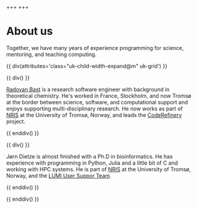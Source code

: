 +++
+++

# About us

Together, we have many years of experience programming for science, mentoring,
and teaching computing.

{{ div(attributes='class="uk-child-width-expand@m" uk-grid') }}

{{ div() }}

[Radovan Bast](https://bast.fr) is a research software engineer with
background in theoretical chemistry.  He's worked in France, Stockholm, and
now Tromsø at the border between science, software, and computational support
and enjoys supporting multi-disciplinary research.  He now works as part of
[NRIS](https://documentation.sigma2.no/) at the University of Tromsø, Norway,
and leads the [CodeRefinery](https://coderefinery.org) project.

{{ enddiv() }}

{{ div() }}

Jørn Dietze is almost finished with a Ph.D in bioinformatics.
He has experience with programming in Python, Julia and a little bit of C and
working with HPC systems. He is part of [NRIS](https://documentation.sigma2.no/)
at the University of Tromsø, Norway, and the 
[LUMI User Suppor Team](https://www.lumi-supercomputer.eu/).

{{ enddiv() }}

{{ enddiv() }}
